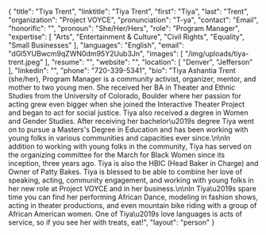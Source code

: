 {
  "title": "Tiya Trent",
  "linktitle": "Tiya Trent",
  "first": "Tiya",
  "last": "Trent",
  "organization": "Project VOYCE",
  "pronunciation": "T-ya",
  "contact": "Email",
  "honorific": "",
  "pronoun": "She/Her/Hers",
  "role": "Program Manager",
  "expertise": [
    "Arts",
    "Entertainment & Culture",
    "Civil Rights",
    "Equality",
    "Small Businesses"
  ],
  "languages": "English",
  "email": "dGl5YUBwcm9qZWN0dm95Y2Uub3Jn",
  "images": [
    "/img/uploads/tiya-trent.jpeg"
  ],
  "resume": "",
  "website": "",
  "location": [
    "Denver",
    "Jefferson"
  ],
  "linkedin": "",
  "phone": "720-339-5341",
  "bio": "Tiya Ashantia Trent (she/her), Program Manager is a community activist, organizer, mentor, and mother to two young men. She received her BA in Theater and Ethnic Studies from the University of Colorado, Boulder where her passion for acting grew even bigger when she joined the Interactive Theater Project and began to act for social justice. Tiya also received a degree in Women and Gender Studies. After receiving her bachelor\u2019s degree Tiya went on to pursue a Masters's Degree in Education and has been working with young folks in various communities and capacities ever since.\n\nIn addition to working with young folks in the community, Tiya has served on the organizing committee for the March for Black Women since its inception, three years ago. Tiya is also the HBIC (Head Baker in Charge) and Owner of Patty Bakes. Tiya is blessed to be able to combine her love of speaking, acting, community engagement, and working with young folks in her new role at Project VOYCE and in her business.\n\nIn Tiya\u2019s spare time you can find her performing African Dance, modeling in fashion shows, acting in theater productions, and even mountain bike riding with a group of African American women. One of Tiya\u2019s love languages is acts of service, so if you see her with treats, eat!",
  "layout": "person"
}